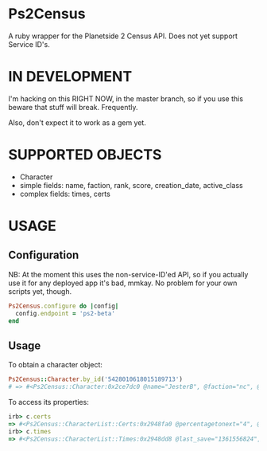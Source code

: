 Ps2Census
=========
A ruby wrapper for the Planetside 2 Census API. Does not yet support Service ID's.

IN DEVELOPMENT
==============
I'm hacking on this RIGHT NOW, in the master branch, so if you use this beware
that stuff will break. Frequently.

Also, don't expect it to work as a gem yet.

SUPPORTED OBJECTS
=================
* Character
 * simple fields: name, faction, rank, score, creation_date, active_class
 * complex fields: times, certs

USAGE
=====

Configuration
-------------
NB: At the moment this uses the non-service-ID'ed API, so if you actually use it for any deployed app it's bad, mmkay.
No problem for your own scripts yet, though.

```ruby
Ps2Census.configure do |config|
  config.endpoint = 'ps2-beta'
end
```

Usage
-----
To obtain a character object:
```ruby
Ps2Census::Character.by_id('5428010618015189713')
# => #<Ps2Census::Character:0x2ce7dc0 @name="JesterB", @faction="nc", @rank="3", @score="3639", @creation_date="1360256569", @active_class="Engineer">
```

To access its properties:
```ruby
irb> c.certs
=> #<Ps2Census::CharacterList::Certs:0x2948fa0 @percentagetonext="4", @currentpoints="2213">
irb> c.times
=> #<Ps2Census::CharacterList::Times:0x2948dd8 @last_save="1361556824", @last_login="1361555480", @minutes_played="2957">
```
